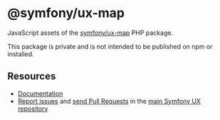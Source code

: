 # @symfony/ux-map

JavaScript assets of the [symfony/ux-map](https://packagist.org/packages/symfony/ux-map) PHP package.

This package is private and is not intended to be published on npm or installed.

## Resources

-   [Documentation](https://symfony.com/bundles/ux-map/current/index.html)
-   [Report issues](https://github.com/symfony/ux/issues) and
    [send Pull Requests](https://github.com/symfony/ux/pulls)
    in the [main Symfony UX repository](https://github.com/symfony/ux)
